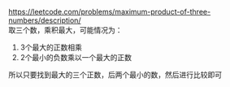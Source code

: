 https://leetcode.com/problems/maximum-product-of-three-numbers/description/  
取三个数，乘积最大，可能情况为：
1. 3个最大的正数相乘
2. 2个最小的负数乘以一个最大的正数

所以只要找到最大的三个正数，后两个最小的数，然后进行比较即可